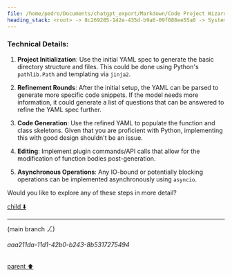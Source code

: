 ```yaml
---
file: /home/pedro/Documents/chatgpt_export/Markdown/Code Project Wizard.md
heading_stack: <root> -> 8c269285-142e-435d-b9a6-09f088ee55a0 -> System -> 3f14cc08-f4b7-4f8c-8004-80585ceb35cb -> System -> aaa238c5-ebfb-4a7c-a2a9-36a5e8e7f8b4 -> User -> 82599f1c-3cc9-483f-aec3-3ac7d27a364e -> Assistant -> Features: -> Workflow: -> Example Interaction: -> Output: -> Code Quality: -> aaa22d81-0c5f-4c16-bfcb-6501028b3abb -> User -> fe9b346a-bb29-47a2-9d2c-46143833df8b -> Assistant -> Example YAML Spec: -> Technical Details:
---
```

### Technical Details:

1. **Project Initialization**: Use the initial YAML spec to generate the basic directory structure and files. This could be done using Python's `pathlib.Path` and templating via `jinja2`.
  
2. **Refinement Rounds**: After the initial setup, the YAML can be parsed to generate more specific code snippets. If the model needs more information, it could generate a list of questions that can be answered to refine the YAML spec further.
  
3. **Code Generation**: Use the refined YAML to populate the function and class skeletons. Given that you are proficient with Python, implementing this with good design shouldn't be an issue.

4. **Editing**: Implement plugin commands/API calls that allow for the modification of function bodies post-generation.

5. **Asynchronous Operations**: Any IO-bound or potentially blocking operations can be implemented asynchronously using `asyncio`.

Would you like to explore any of these steps in more detail?

[child ⬇️](#aaa211da-11d1-42b0-b243-8b5317275494)

---

(main branch ⎇)
###### aaa211da-11d1-42b0-b243-8b5317275494
[parent ⬆️](#fe9b346a-bb29-47a2-9d2c-46143833df8b)
